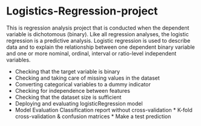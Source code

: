 # Logistics-Regression-project
This is regression analysis project that is conducted when the dependent variable is dichotomous (binary).  Like all regression analyses, the logistic regression is a predictive analysis.  Logistic regression is used to describe data and to explain the relationship between one dependent binary variable and one or more nominal, ordinal, interval or ratio-level independent variables.

* Checking that the target variable is binary
* Checking and taking care of missing values in the dataset
* Converting categorical variables to a dummy indicator
* Checking for independence between features
* Checking that the dataset size is sufficient
* Deploying and evaluating logisticRegression model
* Model Evaluation Classification report without cross-validation
                 * K-fold cross-validation & confusion matrices
                 * Make a test prediction   














